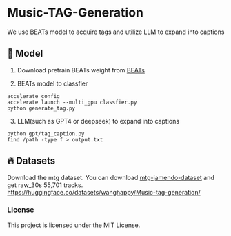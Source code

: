 # Music-TAG-Generation
We use BEATs model to acquire tags and utilize LLM to expand into captions
## 🎵 Model

1. Download pretrain BEATs weight from [BEATs](https://github.com/microsoft/unilm/tree/master/beats)

2. BEATs model to classfier
```
accelerate config
accelerate launch --multi_gpu classfier.py
python generate_tag.py
```

3. LLM(such as GPT4 or deepseek) to expand into captions
```
python gpt/tag_caption.py
find /path -type f > output.txt
```


## 🔥 Datasets

Download the mtg dataset. You can download [mtg-jamendo-dataset](https://mtg.github.io/mtg-jamendo-dataset/) and get raw_30s 55,701 tracks.
https://huggingface.co/datasets/wanghappy/Music-tag-generation/

### License
This project is licensed under the MIT License.
